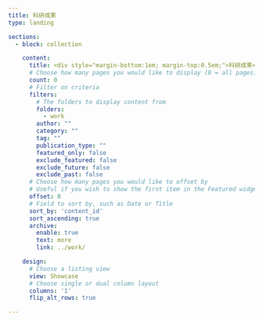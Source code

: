 ```yaml
---
title: 科研成果
type: landing

sections:
  - block: collection

    content:
      title: <div style="margin-bottom:1em; margin-top:0.5em;">科研成果</div>
      # Choose how many pages you would like to display (0 = all pages)
      count: 0
      # Filter on criteria
      filters:
        # The folders to display content from
        folders:
          - work
        author: ""
        category: ""
        tag: ""
        publication_type: ""
        featured_only: false
        exclude_featured: false
        exclude_future: false
        exclude_past: false
      # Choose how many pages you would like to offset by
      # Useful if you wish to show the first item in the Featured widget
      offset: 0
      # Field to sort by, such as Date or Title
      sort_by: 'content_id'
      sort_ascending: true
      archive:
        enable: true
        text: more
        link: ../work/

    design:
      # Choose a listing view
      view: Showcase
      # Choose single or dual column layout
      columns: '1'
      flip_alt_rows: true

---
```

